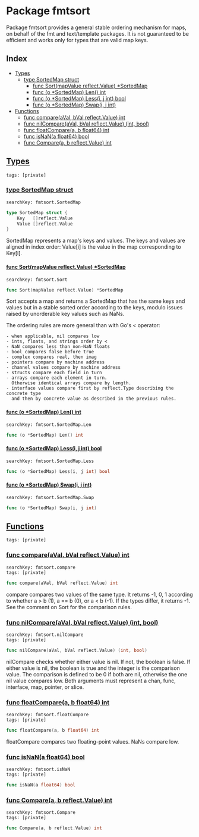 # Package fmtsort

Package fmtsort provides a general stable ordering mechanism for maps, on behalf of the fmt and text/template packages. It is not guaranteed to be efficient and works only for types that are valid map keys. 

## Index

* [Types](#type)
    * [type SortedMap struct](#SortedMap)
        * [func Sort(mapValue reflect.Value) *SortedMap](#Sort)
        * [func (o *SortedMap) Len() int](#SortedMap.Len)
        * [func (o *SortedMap) Less(i, j int) bool](#SortedMap.Less)
        * [func (o *SortedMap) Swap(i, j int)](#SortedMap.Swap)
* [Functions](#func)
    * [func compare(aVal, bVal reflect.Value) int](#compare)
    * [func nilCompare(aVal, bVal reflect.Value) (int, bool)](#nilCompare)
    * [func floatCompare(a, b float64) int](#floatCompare)
    * [func isNaN(a float64) bool](#isNaN)
    * [func Compare(a, b reflect.Value) int](#Compare)


## <a id="type" href="#type">Types</a>

```
tags: [private]
```

### <a id="SortedMap" href="#SortedMap">type SortedMap struct</a>

```
searchKey: fmtsort.SortedMap
```

```Go
type SortedMap struct {
	Key   []reflect.Value
	Value []reflect.Value
}
```

SortedMap represents a map's keys and values. The keys and values are aligned in index order: Value[i] is the value in the map corresponding to Key[i]. 

#### <a id="Sort" href="#Sort">func Sort(mapValue reflect.Value) *SortedMap</a>

```
searchKey: fmtsort.Sort
```

```Go
func Sort(mapValue reflect.Value) *SortedMap
```

Sort accepts a map and returns a SortedMap that has the same keys and values but in a stable sorted order according to the keys, modulo issues raised by unorderable key values such as NaNs. 

The ordering rules are more general than with Go's < operator: 

```
- when applicable, nil compares low
- ints, floats, and strings order by <
- NaN compares less than non-NaN floats
- bool compares false before true
- complex compares real, then imag
- pointers compare by machine address
- channel values compare by machine address
- structs compare each field in turn
- arrays compare each element in turn.
  Otherwise identical arrays compare by length.
- interface values compare first by reflect.Type describing the concrete type
  and then by concrete value as described in the previous rules.

```
#### <a id="SortedMap.Len" href="#SortedMap.Len">func (o *SortedMap) Len() int</a>

```
searchKey: fmtsort.SortedMap.Len
```

```Go
func (o *SortedMap) Len() int
```

#### <a id="SortedMap.Less" href="#SortedMap.Less">func (o *SortedMap) Less(i, j int) bool</a>

```
searchKey: fmtsort.SortedMap.Less
```

```Go
func (o *SortedMap) Less(i, j int) bool
```

#### <a id="SortedMap.Swap" href="#SortedMap.Swap">func (o *SortedMap) Swap(i, j int)</a>

```
searchKey: fmtsort.SortedMap.Swap
```

```Go
func (o *SortedMap) Swap(i, j int)
```

## <a id="func" href="#func">Functions</a>

```
tags: [private]
```

### <a id="compare" href="#compare">func compare(aVal, bVal reflect.Value) int</a>

```
searchKey: fmtsort.compare
tags: [private]
```

```Go
func compare(aVal, bVal reflect.Value) int
```

compare compares two values of the same type. It returns -1, 0, 1 according to whether a > b (1), a == b (0), or a < b (-1). If the types differ, it returns -1. See the comment on Sort for the comparison rules. 

### <a id="nilCompare" href="#nilCompare">func nilCompare(aVal, bVal reflect.Value) (int, bool)</a>

```
searchKey: fmtsort.nilCompare
tags: [private]
```

```Go
func nilCompare(aVal, bVal reflect.Value) (int, bool)
```

nilCompare checks whether either value is nil. If not, the boolean is false. If either value is nil, the boolean is true and the integer is the comparison value. The comparison is defined to be 0 if both are nil, otherwise the one nil value compares low. Both arguments must represent a chan, func, interface, map, pointer, or slice. 

### <a id="floatCompare" href="#floatCompare">func floatCompare(a, b float64) int</a>

```
searchKey: fmtsort.floatCompare
tags: [private]
```

```Go
func floatCompare(a, b float64) int
```

floatCompare compares two floating-point values. NaNs compare low. 

### <a id="isNaN" href="#isNaN">func isNaN(a float64) bool</a>

```
searchKey: fmtsort.isNaN
tags: [private]
```

```Go
func isNaN(a float64) bool
```

### <a id="Compare" href="#Compare">func Compare(a, b reflect.Value) int</a>

```
searchKey: fmtsort.Compare
tags: [private]
```

```Go
func Compare(a, b reflect.Value) int
```

